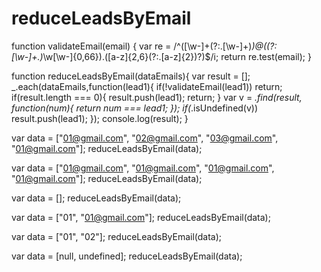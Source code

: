 # reduceLeadsByEmail
function validateEmail(email) {
    var re = /^([\w-]+(?:\.[\w-]+)*)@((?:[\w-]+\.)*\w[\w-]{0,66})\.([a-z]{2,6}(?:\.[a-z]{2})?)$/i;
    return re.test(email);
}

function reduceLeadsByEmail(dataEmails){
  var result = [];
  _.each(dataEmails,function(lead1){
    if(!validateEmail(lead1))
         return;
    if(result.length === 0){
       result.push(lead1);
       return;
    }
    var v = _.find(result, function(num){ return num === lead1; });
    if(_.isUndefined(v))
      result.push(lead1);
  });
  console.log(result);
}

var data = ["01@gmail.com", "02@gmail.com", "03@gmail.com", "01@gmail.com"];
reduceLeadsByEmail(data);

var data = ["01@gmail.com", "01@gmail.com", "01@gmail.com", "01@gmail.com"];
reduceLeadsByEmail(data);

var data = [];
reduceLeadsByEmail(data);

var data = ["01", "01@gmail.com"];
reduceLeadsByEmail(data);

var data = ["01", "02"];
reduceLeadsByEmail(data);

var data = [null, undefined];
reduceLeadsByEmail(data);

